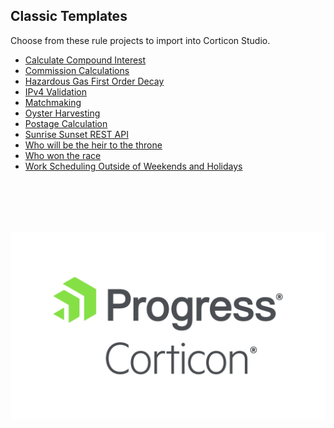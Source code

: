 ## Classic Templates
Choose from these rule projects to import into Corticon Studio. 

- [Calculate Compound Interest](https://corticon.github.io/templates/#/classic-templates/Calculate-Compound-Interest/README.md)
- [Commission Calculations](https://corticon.github.io/templates/#/classic-templates/Commission-Calculations/README.md)
- [Hazardous Gas First Order Decay](https://corticon.github.io/templates/#/classic-templates/Hazardous-Gas/README.md)
- [IPv4 Validation](https://corticon.github.io/templates/#/classic-templates/IPv4-Validation/README.md)
- [Matchmaking](https://corticon.github.io/templates/#/classic-templates/Matchmaking/README.md)
- [Oyster Harvesting](https://corticon.github.io/templates/#/classic-templates/Oyster-Harvesting/README.md)
- [Postage Calculation](https://corticon.github.io/templates/#/classic-templates/Postage-Calculation/README.md)
- [Sunrise Sunset REST API](https://corticon.github.io/templates/#/classic-templates/Sunrise-Sunset-REST-API/README.md)
- [Who will be the heir to the throne](https://corticon.github.io/templates/#/classic-templates/Who-is-Heir-to-throne/README.md)
- [Who won the race](https://corticon.github.io/templates/#/classic-templates/Who-Won-The-Race/README.md)
- [Work Scheduling Outside of Weekends and Holidays](https://corticon.github.io/templates/#/classic-templates/Working-Days/README.md)

<br>
<br>
<br>
<br>

![Alt text](../assets/ProgressCorticon_PrimaryLogo_Stacked.png)